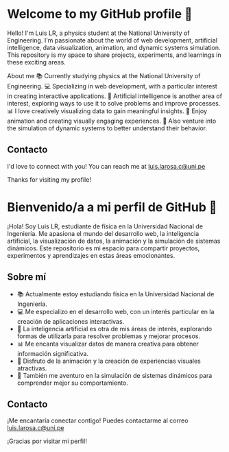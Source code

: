 # Welcome to my GitHub profile 👋
Hello! I'm Luis LR, a physics student at the National University of Engineering. I'm passionate about the world of web development, artificial intelligence, data visualization, animation, and dynamic systems simulation. This repository is my space to share projects, experiments, and learnings in these exciting areas.

About me
📚 Currently studying physics at the National University of Engineering.
💻 Specializing in web development, with a particular interest in creating interactive applications.
🤖 Artificial intelligence is another area of interest, exploring ways to use it to solve problems and improve processes.
📊 I love creatively visualizing data to gain meaningful insights.
🎨 Enjoy animation and creating visually engaging experiences.
🔄 Also venture into the simulation of dynamic systems to better understand their behavior.

## Contacto
I'd love to connect with you! You can reach me at luis.larosa.c@uni.pe

Thanks for visiting my profile!


# Bienvenido/a a mi perfil de GitHub 👋

¡Hola! Soy Luis LR, estudiante de física en la Universidad Nacional de Ingeniería. Me apasiona el mundo del desarrollo web, la inteligencia artificial, la visualización de datos, la animación y la simulación de sistemas dinámicos. Este repositorio es mi espacio para compartir proyectos, experimentos y aprendizajes en estas áreas emocionantes.

## Sobre mí
- 📚 Actualmente estoy estudiando física en la Universidad Nacional de Ingeniería.
- 💻 Me especializo en el desarrollo web, con un interés particular en la creación de aplicaciones interactivas.
- 🤖 La inteligencia artificial es otra de mis áreas de interés, explorando formas de utilizarla para resolver problemas y mejorar procesos.
- 📊 Me encanta visualizar datos de manera creativa para obtener información significativa.
- 🎨 Disfruto de la animación y la creación de experiencias visuales atractivas.
- 🔄 También me aventuro en la simulación de sistemas dinámicos para comprender mejor su comportamiento.

## Contacto
¡Me encantaría conectar contigo! Puedes contactarme al correo luis.larosa.c@uni.pe

¡Gracias por visitar mi perfil!
